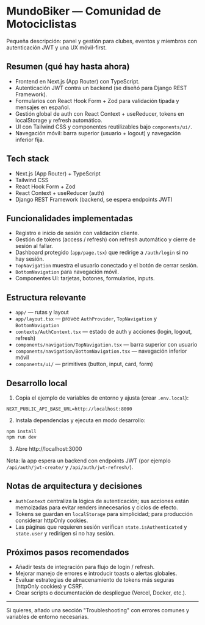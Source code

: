 # MundoBiker — Comunidad de Motociclistas

Pequeña descripción: panel y gestión para clubes, eventos y miembros con autenticación JWT y una UX móvil-first.

## Resumen (qué hay hasta ahora)

- Frontend en Next.js (App Router) con TypeScript.
- Autenticación JWT contra un backend (se diseñó para Django REST Framework).
- Formularios con React Hook Form + Zod para validación tipada y mensajes en español.
- Gestión global de auth con React Context + useReducer, tokens en localStorage y refresh automático.
- UI con Tailwind CSS y componentes reutilizables bajo `components/ui/`.
- Navegación móvil: barra superior (usuario + logout) y navegación inferior fija.

## Tech stack

- Next.js (App Router) + TypeScript
- Tailwind CSS
- React Hook Form + Zod
- React Context + useReducer (auth)
- Django REST Framework (backend, se espera endpoints JWT)

## Funcionalidades implementadas

- Registro e inicio de sesión con validación cliente.
- Gestión de tokens (access / refresh) con refresh automático y cierre de sesión al fallar.
- Dashboard protegido (`app/page.tsx`) que redirige a `/auth/login` si no hay sesión.
- `TopNavigation` muestra el usuario conectado y el botón de cerrar sesión.
- `BottomNavigation` para navegación móvil.
- Componentes UI: tarjetas, botones, formularios, inputs.

## Estructura relevante

- `app/` — rutas y layout
- `app/layout.tsx` — provee `AuthProvider`, `TopNavigation` y `BottomNavigation`
- `contexts/AuthContext.tsx` — estado de auth y acciones (login, logout, refresh)
- `components/navigation/TopNavigation.tsx` — barra superior con usuario
- `components/navigation/BottomNavigation.tsx` — navegación inferior móvil
- `components/ui/` — primitives (button, input, card, form)

## Desarrollo local

1. Copia el ejemplo de variables de entorno y ajusta (crear `.env.local`):

```env
NEXT_PUBLIC_API_BASE_URL=http://localhost:8000
```

2. Instala dependencias y ejecuta en modo desarrollo:

```bash
npm install
npm run dev
```

3. Abre http://localhost:3000

Nota: la app espera un backend con endpoints JWT (por ejemplo `/api/auth/jwt-create/` y `/api/auth/jwt-refresh/`).

## Notas de arquitectura y decisiones

- `AuthContext` centraliza la lógica de autenticación; sus acciones están memoizadas para evitar renders innecesarios y ciclos de efecto.
- Tokens se guardan en `localStorage` para simplicidad; para producción considerar httpOnly cookies.
- Las páginas que requieren sesión verifican `state.isAuthenticated` y `state.user` y redirigen si no hay sesión.

## Próximos pasos recomendados

- Añadir tests de integración para flujo de login / refresh.
- Mejorar manejo de errores e introducir toasts o alertas globales.
- Evaluar estrategias de almacenamiento de tokens más seguras (httpOnly cookies) y CSRF.
- Crear scripts o documentación de despliegue (Vercel, Docker, etc.).

---

Si quieres, añado una sección "Troubleshooting" con errores comunes y variables de entorno necesarias.
